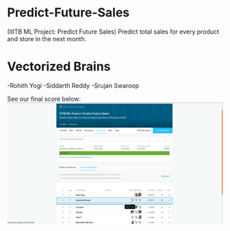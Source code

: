 # Predict-Future-Sales
(IIITB ML Project: Predict Future Sales)
Predict total sales for every product and store in the next month.

# Vectorized Brains 
-Rohith Yogi
-Siddarth Reddy
-Srujan Swaroop

See our final score below:
![Alt Text](https://github.com/RohithYogi/Predict-Future-Sales/blob/master/Screenshot.png)
